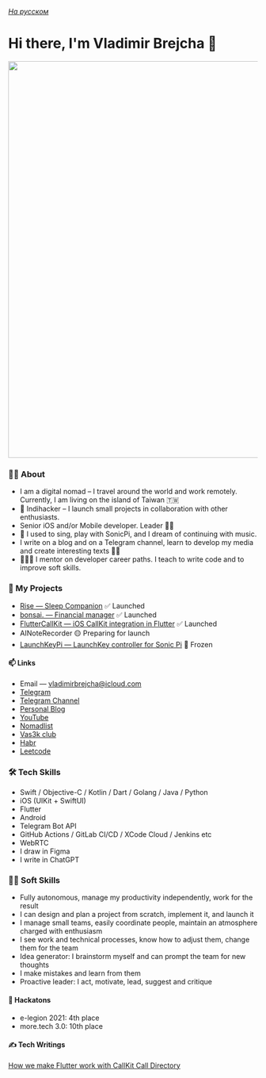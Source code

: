 *[На русском](README-RU.md)*

# Hi there, I'm Vladimir Brejcha 👋

<img width="600" height="800"
src="https://github.com/VladimirBrejcha/VladimirBrejcha/assets/44097057/3d884bee-1734-4763-a4c6-a8ea4c1f47ce">

### 🙋‍♂️ About

- I am a digital nomad – I travel around the world and work remotely. Currently, I am living on the island of Taiwan 🇹🇼
- 💎 Indihacker – I launch small projects in collaboration with other enthusiasts.
- Senior iOS and/or Mobile developer. Leader 💪🏻
- 🎹 I used to sing, play with SonicPi, and I dream of continuing with music.
- I write on a blog and on a Telegram channel, learn to develop my media and create interesting texts ✍🏻
- 👨🏻‍🏫 I mentor on developer career paths. I teach to write code and to improve soft skills.

### 🚀 My Projects
- [Rise — Sleep Companion](https://rise.vladimirbrejcha.com) ✅ Launched
- [bonsai. — Financial manager](https://github.com/appbonsai) ✅ Launched
- [FlutterCallKit — iOS CallKit integration in Flutter](https://github.com/voximplant/flutter_callkit) ✅ Launched
- AINoteRecorder 🟡 Preparing for launch
- [LaunchKeyPi — LaunchKey controller for Sonic Pi](https://github.com/VladimirBrejcha/LaunchkeyPi)  🛑 Frozen

#### 📫 Links

- Email — vladimirbrejcha@icloud.com
- [Telegram](https://t.me/vladimirbrejcha)
- [Telegram Channel](https://t.me/BrejchaBlog)
- [Personal Blog](https://blog.vladimirbrejcha.com)
- [YouTube](https://www.youtube.com/channel/UCDJwCJh79cpUhHRS0hUDQQw)
- [Nomadlist](https://nomadlist.com/@vladimirbrejcha)
- [Vas3k club](https://vas3k.club/user/VladimirBrejcha/)
- [Habr](https://habr.com/ru/users/VladimirBrejcha/)
- [Leetcode](https://leetcode.com/VladimirBrejcha/)

### 🛠 Tech Skills

- Swift / Objective-C / Kotlin / Dart / Golang / Java / Python
- iOS (UIKit + SwiftUI)
- Flutter
- Android
- Telegram Bot API
- GitHub Actions / GitLab CI/CD / XCode Cloud / Jenkins etc
- WebRTC
- I draw in Figma
- I write in ChatGPT

### 🧘🏻 Soft Skills

- Fully autonomous, manage my productivity independently, work for the result
- I can design and plan a project from scratch, implement it, and launch it
- I manage small teams, easily coordinate people, maintain an atmosphere charged with enthusiasm
- I see work and technical processes, know how to adjust them, change them for the team
- Idea generator: I brainstorm myself and can prompt the team for new thoughts
- I make mistakes and learn from them
- Proactive leader: I act, motivate, lead, suggest and critique

#### 🤺 Hackatons


- e-legion 2021: 4th place
- more.tech 3.0: 10th place

#### ✍️ Tech Writings


[How we make Flutter work with CallKit Call Directory](https://dev.to/imaximova/how-we-make-flutter-work-with-callkit-call-directory-5334)
